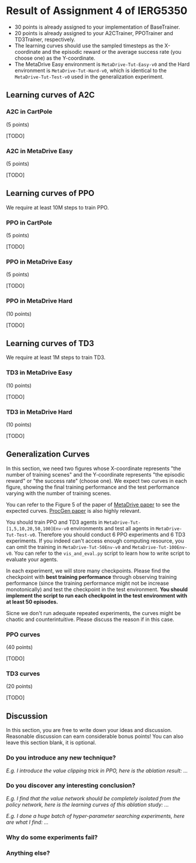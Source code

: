 # Result of Assignment 4 of IERG5350

* 30 points is already assigned to your implementation of BaseTrainer.
* 20 points is already assigned to your A2CTrainer, PPOTrainer and TD3Trainer, respectively.
* The learning curves should use the sampled timesteps as the X-coordinate and the episodic reward or the average success rate (you choose one) as the Y-coordinate.
* The MetaDrive Easy environment is `MetaDrive-Tut-Easy-v0` and the Hard environment is `MetaDrive-Tut-Hard-v0`, which is identical to the `MetaDrive-Tut-Test-v0` used in the generalization experiment.



## Learning curves of A2C

### A2C in CartPole

(5 points)

[TODO]



### A2C in MetaDrive Easy

(5 points)

[TODO]




## Learning curves of PPO

We require at least 10M steps to train PPO.



### PPO in CartPole

(5 points)

[TODO]



###  PPO in MetaDrive Easy

(5 points)

[TODO]



### PPO in MetaDrive Hard

(10 points)

[TODO]




## Learning curves of TD3

We require at least 1M steps to train TD3.


### TD3 in MetaDrive Easy

(10 points)

[TODO]




### TD3 in MetaDrive Hard

(10 points)

[TODO]




## Generalization Curves

In this section, we need two figures whose X-coordinate represents "the number of training scenes" and the Y-coordinate 
represents "the episodic reward" or "the success rate" (choose one). 
We expect two curves in each figure, showing the final training performance and 
the test performance varying with the number of training scenes. 

You can refer to the Figure 5 of the paper of  [MetaDrive paper](https://arxiv.org/pdf/2109.12674.pdf) 
to see the expected curves. [ProcGen paper](http://proceedings.mlr.press/v97/cobbe19a/cobbe19a.pdf) is also highly relevant.

You should train PPO and TD3 agents in `MetaDrive-Tut-[1,5,10,20,50,100]Env-v0` environments and test all agents in `MetaDrive-Tut-Test-v0`. Therefore you should conduct 6 PPO experiments and 6 TD3 experiments. If you indeed can't access enough computing resource, you can omit the training in `MetaDrive-Tut-50Env-v0` and `MetaDrive-Tut-100Env-v0`.
You can refer to the `vis_and_eval.py` script to learn how to write script to evaluate your agents.

In each experiment, we will store many checkpoints. Please find the checkpoint with **best training performance** through observing training performance (since the training performance might not be increase monotonically) and test the checkpoint in the test environment. **You should implement the script to run each checkpoint in the test environment with at least 50 episodes.**

Sicne we don't run adequate repeated experiments, the curves might be chaotic and counterintuitive. Please discuss the reason if in this case.


### PPO curves

(40 points)

[TODO]


### TD3 curves

(20 points)

[TODO]



## Discussion

In this section, you are free to write down your ideas and discussion. Reasonable discussion can earn considerable bonus points! You can also leave this section blank, it is optional.

### Do you introduce any new technique?

*E.g. I introduce the value clipping trick in PPO, here is the ablation result: ...*





### Do you discover any interesting conclusion?

*E.g. I find that the value network should be completely isolated from the policy network, here is the learning curves of this ablation study: ...*

*E.g. I done a huge batch of hyper-parameter searching experiments, here are what I find: ...*





### Why do some experiments fail?







### Anything else?





